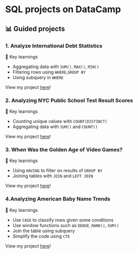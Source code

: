 # SQL projects on DataCamp
## 📊 Guided projects

### 1. Analyze International Debt Statistics
🔑 Key learnings
* Aggregating data with ```SUM()```, ```MAX()```, ```MIN()```
* Filtering rows using ```WHERE```,```GROUP BY```
* Using subquery in ```WHERE``` 

View my project [here](https://github.com/qanhnn12/DataCamp-SQL-projects/tree/main/Analyze%20International%20Debt%20Statistics)!

### 2. Analyzing NYC Public School Test Result Scores
🔑 Key learnings
* Counting unique values with ```COUNT(DISTINCT)``` 
* Aggregating data with ```SUM()``` and ```COUNT()```


View my project [here](https://github.com/qanhnn12/DataCamp-SQL-projects/tree/main/Analyzing%20NYC%20Public%20School%20Test%20Result%20Scores)!

### 3. When Was the Golden Age of Video Games?
🔑 Key learnings
* Using ```HAVING``` to filter on results of ```GROUP BY```
* Joining tables with ```JOIN``` and ```LEFT JOIN```

View my project [here](https://github.com/qanhnn12/DataCamp-SQL-projects/tree/main/When%20Was%20the%20Golden%20Age%20of%20Video%20Games)!

### 4.Analyzing American Baby Name Trends
🔑 Key learnings
* Use ```CASE``` to classify rows given some conditions
* Use window functions such as ```DENSE_RANK()```, ```SUM()```
* Join the table using subquery
* Simplify the code using ```CTE```

View my project [here](https://github.com/qanhnn12/DataCamp-SQL-projects/tree/main/Analyzing%20American%20Baby%20Name%20Trends)!

